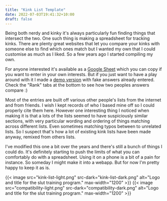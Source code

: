 ```yaml
---
title: "Kink List Template"
date: 2022-07-03T19:41:32+10:00
draft: false
---
```


Being both nerdy and kinky it's always particularly fun finding things that intersect the two. One such thing is making a spreadsheet for tracking kinks. There are plenty great websites that let you compare your kinks with someone else to find which ones match but I wanted my own that I could customise as much as I liked. So a few years ago I started compiling my own.

For anyone interested it's available as a [Google Sheet](https://docs.google.com/spreadsheets/d/1tQa9iW7alvk9QjIk-UjqWn6OmN9GMpQh2ZXaKZYvYDI/edit) which you can copy if you want to enter in your own interests. But if you just want to have a play around with it I made a [demo version](https://docs.google.com/spreadsheets/d/1GLj2Waoq57p5hQTbWdyKvBepzfx6OQuP9nfpVbzwJSc/edit) with fake answers already entered. Check the "Rank" tabs at the bottom to see how two peoples answers compare :)

Most of the entries are built off various other people's lists from the internet and from friends. I wish I kept records of who I based mine off so I could properly cite them here. However one interesting thing I noticed when making it is that a lots of the lists seemed to have suspiciously similar sections, with very particular wording and ordering of things matching across different lists. Even sometimes matching typos between to unrelated lists. So I suspect that's how a lot of existing kink lists have been made anyway, remixed from others lists.

I've modified this one a bit over the years and there's still a bunch of things I could do. It's definitely starting to push the limits of what you can comfortably do with a spreadsheet. Using it on a phone is a bit of a pain for instance. So someday I might make it into a webapp. But for now I'm pretty happy to keep it as is.

{{< image src="kink-list-light.png" src-dark="kink-list-dark.png" alt="Logo and title for the slut training program." max-width="1200" >}}
{{< image src="compatibility-light.png" src-dark="compatibility-dark.png" alt="Logo and title for the slut training program." max-width="1200" >}}